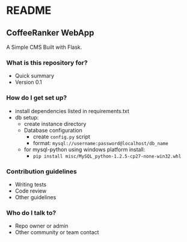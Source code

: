 # README #

## CoffeeRanker WebApp ##

A Simple CMS Built with Flask.

### What is this repository for? ###

* Quick summary
* Version 0.1

### How do I get set up? ###

* install dependencies listed in requirements.txt
* db setup:
    * create instance directory
    * Database configuration
        * create `config.py` script
        * format: `mysql://username:password@localhost/db_name`
    * for mysql-python using windows platform install:
        * `pip install misc/MySQL_python-1.2.5-cp27-none-win32.whl`

### Contribution guidelines ###

* Writing tests
* Code review
* Other guidelines

### Who do I talk to? ###

* Repo owner or admin
* Other community or team contact
